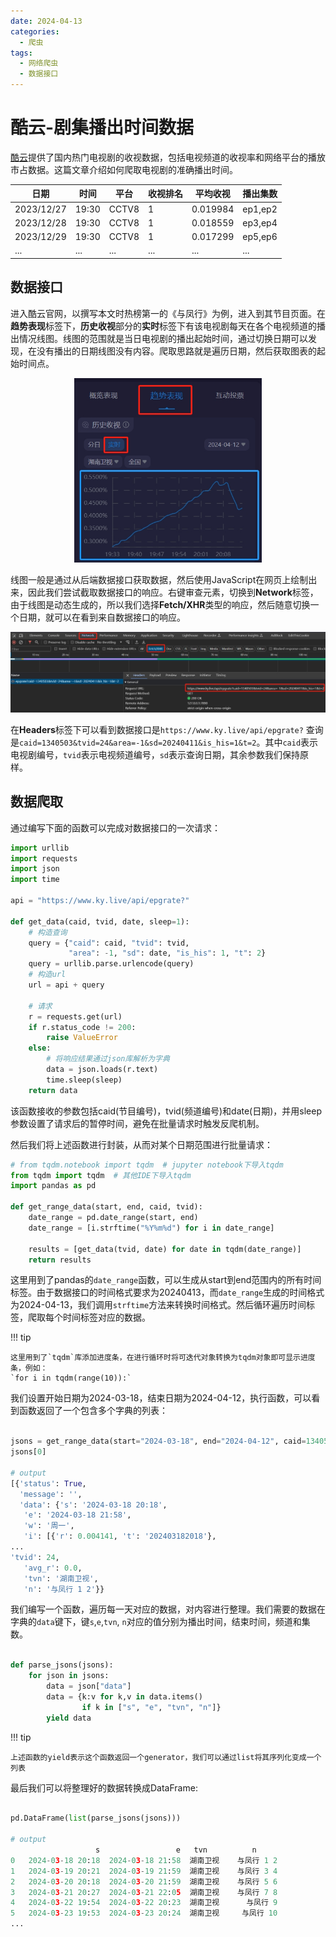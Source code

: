 ```yaml
---
date: 2024-04-13
categories:
  - 爬虫
tags:
  - 网络爬虫
  - 数据接口
---
```


# 酷云-剧集播出时间数据
<a href="https://www.ky.live/pc.html" target="_blank">酷云</a>提供了国内热门电视剧的收视数据，包括电视频道的收视率和网络平台的播放市占数据。这篇文章介绍如何爬取电视剧的准确播出时间。

| 日期       | 时间  | 平台  | 收视排名 | 平均收视 | 播出集数 |
| ---------- | ----- | ----- | -------- | -------- | -------- |
| 2023/12/27 | 19:30 | CCTV8 | 1        | 0.019984 | ep1,ep2  |
| 2023/12/28 | 19:30 | CCTV8 | 1        | 0.018559 | ep3,ep4  |
| 2023/12/29 | 19:30 | CCTV8 | 1        | 0.017299 | ep5,ep6  |
| ...        | ...   | ...   | ...      | ...      | ...      |

<!-- more -->

## 数据接口
进入酷云官网，以撰写本文时热榜第一的《与凤行》为例，进入到其节目页面。在**趋势表现**标签下，**历史收视**部分的**实时**标签下有该电视剧每天在各个电视频道的播出情况线图。线图的范围就是当日电视剧的播出起始时间，通过切换日期可以发现，在没有播出的日期线图没有内容。爬取思路就是遍历日期，然后获取图表的起始时间点。

<div style="text-align: center;">
<img src="/images/ky_live_rating.png" width="300" >
</div>

线图一般是通过从后端数据接口获取数据，然后使用JavaScript在网页上绘制出来，因此我们尝试截取数据接口的响应。右键审查元素，切换到**Network**标签，由于线图是动态生成的，所以我们选择**Fetch/XHR**类型的响应，然后随意切换一个日期，就可以在看到来自数据接口的响应。

<div style="text-align: center;">
<img src="/images/ky_api.png" width="700" >
</div>

在**Headers**标签下可以看到数据接口是`https://www.ky.live/api/epgrate?` 查询是`caid=1340503&tvid=24&area=-1&sd=20240411&is_his=1&t=2`。其中`caid`表示电视剧编号，`tvid`表示电视频道编号，`sd`表示查询日期，其余参数我们保持原样。

## 数据爬取
通过编写下面的函数可以完成对数据接口的一次请求：
```python
import urllib
import requests
import json
import time

api = "https://www.ky.live/api/epgrate?"

def get_data(caid, tvid, date, sleep=1):
    # 构造查询
    query = {"caid": caid, "tvid": tvid, 
             "area": -1, "sd": date, "is_his": 1, "t": 2}
    query = urllib.parse.urlencode(query)
    # 构造url
    url = api + query
    
    # 请求
    r = requests.get(url)
    if r.status_code != 200:
        raise ValueError
    else:
        # 将响应结果通过json库解析为字典
        data = json.loads(r.text)
        time.sleep(sleep)
    return data
```

该函数接收的参数包括caid(节目编号)，tvid(频道编号)和date(日期)，并用sleep参数设置了请求后的暂停时间，避免在批量请求时触发反爬机制。

然后我们将上述函数进行封装，从而对某个日期范围进行批量请求：

```python
# from tqdm.notebook import tqdm  # jupyter notebook下导入tqdm
from tqdm import tqdm  # 其他IDE下导入tqdm
import pandas as pd

def get_range_data(start, end, caid, tvid):
    date_range = pd.date_range(start, end)
    date_range = [i.strftime("%Y%m%d") for i in date_range]
    
    results = [get_data(tvid, date) for date in tqdm(date_range)]
    return results
```

这里用到了pandas的`date_range`函数，可以生成从start到end范围内的所有时间标签。由于数据接口的时间格式要求为20240413，而`date_range`生成的时间格式为2024-04-13，我们调用`strftime`方法来转换时间格式。然后循环遍历时间标签，爬取每个时间标签对应的数据。

!!! tip

    这里用到了`tqdm`库添加进度条，在进行循环时将可迭代对象转换为tqdm对象即可显示进度条，例如：   
    `for i in tqdm(range(10)):`

我们设置开始日期为2024-03-18，结束日期为2024-04-12，执行函数，可以看到函数返回了一个包含多个字典的列表：
```python

jsons = get_range_data(start="2024-03-18", end="2024-04-12", caid=1340503, tvid=24)
jsons[0]

# output
[{'status': True,
  'message': '',
  'data': {'s': '2024-03-18 20:18',
   'e': '2024-03-18 21:58',
   'w': '周一',
   'i': [{'r': 0.004141, 't': '202403182018'},
...
'tvid': 24,
   'avg_r': 0.0,
   'tvn': '湖南卫视',
   'n': '与凤行 1 2'}}
```

我们编写一个函数，遍历每一天对应的数据，对内容进行整理。我们需要的数据在字典的`data`键下，键`s`,`e`,`tvn`, `n`对应的值分别为播出时间，结束时间，频道和集数。
```python

def parse_jsons(jsons):
    for json in jsons:
        data = json["data"]
        data = {k:v for k,v in data.items() 
                if k in ["s", "e", "tvn", "n"]}
        yield data
```
!!! tip

    上述函数的yield表示这个函数返回一个generator，我们可以通过list将其序列化变成一个列表

最后我们可以将整理好的数据转换成DataFrame:

```python

pd.DataFrame(list(parse_jsons(jsons)))

# output
                   s                 e   tvn          n
0   2024-03-18 20:18  2024-03-18 21:58  湖南卫视    与凤行 1 2
1   2024-03-19 20:21  2024-03-19 21:59  湖南卫视    与凤行 3 4
2   2024-03-20 20:18  2024-03-20 21:59  湖南卫视    与凤行 5 6
3   2024-03-21 20:27  2024-03-21 22:05  湖南卫视    与凤行 7 8
4   2024-03-22 19:54  2024-03-22 20:23  湖南卫视      与凤行 9
5   2024-03-23 19:53  2024-03-23 20:24  湖南卫视     与凤行 10
...
```